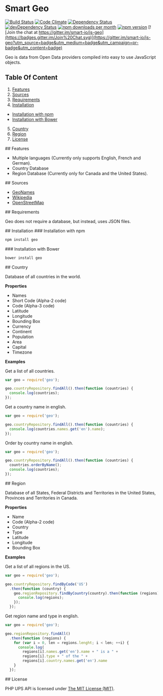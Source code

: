 # Smart Geo

[![Build Status](https://travis-ci.org/smart-io/js-geo.svg)](https://travis-ci.org/smart-io/js-geo)
[![Code Climate](https://codeclimate.com/github/yamadapc/js-written-number.png)](https://codeclimate.com/github/yamadapc/js-written-number)
[![Dependency Status](https://david-dm.org/smart-io/js-geo.svg)](https://david-dm.org/smart-io/js-geo)
[![devDependency Status](https://david-dm.org/smart-io/js-geo/dev-status.svg)](https://david-dm.org/smart-io/js-geo#info=devDependencies)
[![npm downloads per month](http://img.shields.io/npm/dm/smart-geo.svg)](https://www.npmjs.org/package/smart-geo)
[![npm version](https://img.shields.io/npm/v/smart-geo.svg)](https://www.npmjs.org/package/smart-geo)
[![Join the chat at https://gitter.im/smart-io/js-geo](https://badges.gitter.im/Join%20Chat.svg)](https://gitter.im/smart-io/js-geo?utm_source=badge&utm_medium=badge&utm_campaign=pr-badge&utm_content=badge)

Geo is data from Open Data providers compiled into easy to use JavaScript objects.

## Table Of Content

1. [Features](#features-section)
2. [Sources](#sources-section)
3. [Requirements](#requirements-section)
4. [Installation](#installation-section)
  - [Installation with npm](#installation-with-npm-section)
  - [Installation with Bower](#installation-with-bower-section)
5. [Country](#country-section)
6. [Region](#region-section)
7. [License](#license-section)

<a name="features-section"/>
## Features

 * Multiple languages (Currently only supports English, French and German).
 * Country Database
 * Region Database (Currently only for Canada and the United States). 

<a name="sources-section"/>
## Sources

 * [GeoNames](http://www.geonames.org/)
 * [Wikipedia](http://en.wikipedia.org/)
 * [OpenStreetMap](http://www.openstreetmap.org/)

<a name="requirements-section"/>
## Requirements

Geo does not require a database, but instead, uses JSON files.

<a name="installation-section"/>
## Installation

<a name="installation-with-npm-section"/>
### Installation with npm

```bash
npm install geo
```

<a name="installation-with-bower-section"/>
### Installation with Bower

```bash
bower install geo
```

<a name="country-section"/>
## Country

Database of all countries in the world.

__Properties__

 * Names
 * Short Code (Alpha-2 code)
 * Code (Alpha-3 code)
 * Latitude
 * Longitude
 * Bounding Box
 * Currency
 * Continent
 * Population
 * Area
 * Capital
 * Timezone

__Examples__

Get a list of all countries.

```javascript
var geo = require('geo');

geo.countryRepository.findAll().then(function (countries) {
  console.log(countries);
});
```

Get a country name in english.

```javascript
var geo = require('geo');

geo.countryRepository.findAll().then(function (countries) {
  console.log(countries.names.get('en').name);
});
```

Order by country name in english.

```javascript
var geo = require('geo');

geo.countryRepository.findAll().then(function (countries) {
  countries.orderByName();
  console.log(countries);
});
```

<a name="region-section"/>
## Region

Database of all States, Federal Districts and Territories in the United States, 
Provinces and Territories in Canada.

__Properties__

 * Name
 * Code (Alpha-2 code)
 * Country
 * Type
 * Latitude
 * Longitude
 * Bounding Box

__Examples__

Get a list of all regions in the US.

```javascript
var geo = require('geo');

geo.countryRepository.findByCode('US')
  .then(function (country) {
    geo.regionRepository.findByCountry(country).then(function (regions) {
      console.log(regions);
    });
  });
```

Get region name and type in english.

```javascript
var geo = require('geo');

geo.regionRepository.findAll()
  .then(function (regions) {
    for (var i = 0, len = regions.lenght; i < len; ++i) {
      console.log(
        regions[i].names.get('en').name + " is a " + 
        regions[i].type + " of the " +
        regions[i].country.names.get('en').name
    }
  });
```
 
<a name="license-section"/>
## License

PHP UPS API is licensed under [The MIT License (MIT)](LICENSE).